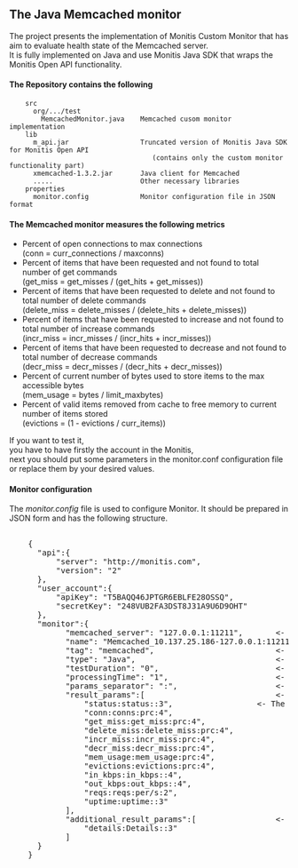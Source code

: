 ## The Java Memcached monitor

The project presents the implementation of Monitis Custom Monitor that has aim to evaluate health state of the Memcached server.  
It is fully implemented on Java and use Monitis Java SDK that wraps the Monitis Open API functionality.

#### The Repository contains the following ####

        src
          org/.../test
            MemcachedMonitor.java    Memcached cusom monitor implementation
        lib
          m_api.jar                  Truncated version of Monitis Java SDK for Monitis Open API  
                                        (contains only the custom monitor functionality part)
          xmemcached-1.3.2.jar       Java client for Memcached
          .....                      Other necessary libraries
        properties
          monitor.config             Monitor configuration file in JSON format

#### The Memcached monitor measures the following metrics ####

  - Percent of open connections to max connections   
    (conn = curr_connections / maxconns)
  - Percent of items that have been requested and not found to total number of get commands  
    (get_miss = get_misses / (get_hits + get_misses))
  - Percent of items that have been requested to delete and not found to total number of delete commands  
    (delete_miss = delete_misses / (delete_hits + delete_misses))
  - Percent of items that have been requested to increase and not found to total number of increase commands  
    (incr_miss = incr_misses / (incr_hits + incr_misses))
  - Percent of items that have been requested to decrease and not found to total number of decrease commands  
    (decr_miss = decr_misses / (decr_hits + decr_misses))
  - Percent of current number of bytes used to store items to the max accessible bytes  
    (mem_usage = bytes / limit_maxbytes)
  - Percent of valid items removed from cache to free memory to current number of items stored  
    (evictions = (1 - evictions / curr_items))

If you want to test it,  
you have to have firstly the account in the Monitis,   
next you should put some parameters in the monitor.conf configuration file  
or replace them by your desired values.

#### Monitor configuration ####

The _monitor.config_ file is used to configure Monitor. It should be prepared in JSON form and has the following structure.

   <pre>

	{
	  "api":{
	      "server": "http://monitis.com",                   <- Monitis server URL that support Monitis Open API <i>(optional; the default value - http://monitis.com)</i>
	      "version": "2"                                    <- Open API version <i>(optional; the default value - 2)</i>
	  },
	  "user_account":{
	      "apiKey": "T5BAQQ46JPTGR6EBLFE28OSSQ",            <- The personal API key that can be obtained from Monitis user account <b>(mandatory)</b>
	      "secretKey": "248VUB2FA3DST8J31A9U6D9OHT"         <- The personal secret key that can be obtained from Monitis user account <b>(mandatory)</b>
	  },  
	  "monitor":{
	  		"memcached_server": "127.0.0.1:11211",       <- Memcached server access URL <i>(optional; the default value - "localhost:11211")</i>
			"name": "Memcached_10.137.25.186-127.0.0.1:11211",   <- The name for Monitor to be register <b>(mandatory)</b>
			"tag": "memcached",                          <- The tag for Monitor to be register <b>(mandatory)</b>
			"type": "Java",                              <- The type for Monitor to be register <b>(mandatory)</b>
			"testDuration": "0",                         <- The duration of monitoring [min] (0 - infinitely) <i>(optional; the default value - 10)</i>
			"processingTime": "1",                       <- The periodicity of sending measuring data into Monitis [min] <i>(optional; the default value - 1)</i>
			"params_separator": ":",                     <- The separator used for separation result/additional_result params definition parts
			"result_params":[                            <- The array of definitions for send parameters into Monitis (each element of array is definition in form required by Monitis Open API)
				"status:status::3",                  <- The definition of parameters for monitoring
				"conn:conns:prc:4",
				"get_miss:get_miss:prc:4",
				"delete_miss:delete_miss:prc:4",
				"incr_miss:incr_miss:prc:4",
				"decr_miss:decr_miss:prc:4",
				"mem_usage:mem_usage:prc:4",
				"evictions:evictions:prc:4",
				"in_kbps:in_kbps::4",
				"out_kbps:out_kbps::4",
				"reqs:reqs:per/s:2",
				"uptime:uptime::3"
			],
			"additional_result_params":[                 <- The array of definitions for send aditional parameters into Monitis (each element of array is definition in form required by Monitis Open API)
				"details:Details::3"
			]
	  }
	}

   </pre>

